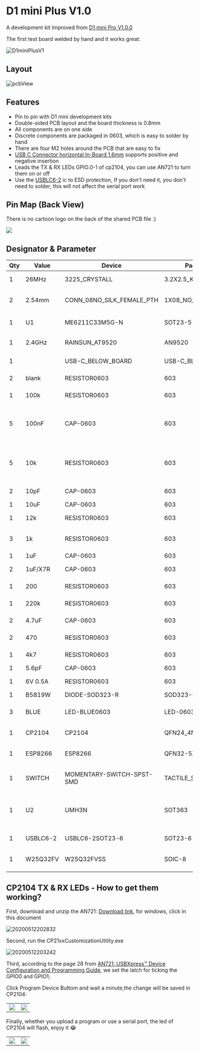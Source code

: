 # D1 mini Plus V1.0

A development kit Improved from [D1 mini Pro V1.0.0](https://docs.wemos.cc/en/latest/d1/d1_mini_pro.html)

The first test board welded by hand and it works great:

![D1miniPlusV1](https://github.com/oldgerman/D1-mini-Plus-V1.0/blob/master/images/D1miniPlusV1.jpg)

## Layout

![pcbView](https://github.com/oldgerman/D1-mini-Plus-V1.0/blob/master/images/pcbView.jpg)

## Features

- Pin to pin with D1 mini development kits
- Double-sided PCB layout and the board thickness is 0.8mm
- All components are on one side
- Discrete components are packaged in 0603, which is easy to solder by hand
- There are four M2 holes around the PCB that are easy to fix
- [USB C Connector horizontal In-Board 1.6mm](https://grabcad.com/library/usb-c-connector-horizontal-in-board-1-6mm-1) supports positive and negative insertion
- Leads the TX & RX LEDs  GPIO.0-1 of cp2104, you can use AN721 to turn them on or off
- Use the [USBLC6-2](https://www.st.com/en/protection-devices/usblc6-2.html) ic to ESD protection, If you don't need it, you don't need to solder, this will not affect the serial port work

## Pin Map (Back View)

There is no cartoon logo on the back of the shared PCB file :)

![](https://github.com/oldgerman/D1-mini-Plus-V1.0/blob/master/images/D1miniPlusV1Back.jpg)

## Designator & Parameter

| Qty  | Value    | Device                    | Package            | Parts                 | Description                                                  |
| ---- | -------- | ------------------------- | ------------------ | --------------------- | ------------------------------------------------------------ |
| 1    | 26MHz    | 3225_CRYSTALL             | 3.2X2.5_KX-7       | U$3                   | EPSON TSX-3225 ±10ppm 9pf                                    |
| 2    | 2.54mm   | CONN_08NO_SILK_FEMALE_PTH | 1X08_NO_SILK       | J1, J2                | 0.1 inch spaced/style header connections                     |
| 1    | U1       | ME6211C33M5G-N            | SOT23-5            | U$1                   | 3.3V 500mA 低差压线性稳压器                                  |
| 1    | 2.4GHz   | RAINSUN_AT9520            | AN9520             | U$4                   | Ceramic antenna 陶瓷天线                                     |
| 1    |          | USB-C_BELOW_BOARD         | USB-C_BLOW_BOARD   | USB-C                 |                                                              |
| 2    | blank    | RESISTOR0603              | 603                | R11, R12              | Generic Resistor Package                                     |
| 1    | 100k     | RESISTOR0603              | 603                | R13                   | Generic Resistor Package                                     |
| 5    | 100nF    | CAP-0603                  | 603                | C4, C7, C12, C13, C14 |                                                              |
| 5    | 10k      | RESISTOR0603              | 603                | R7, R8, R15, R16, R17 | Generic Resistor Package                                     |
| 2    | 10pF     | CAP-0603                  | 603                | C5, C11               |                                                              |
| 1    | 10uF     | CAP-0603                  | 603                | C9                    |                                                              |
| 1    | 12k      | RESISTOR0603              | 603                | R5                    | Generic Resistor Package                                     |
| 3    | 1k       | RESISTOR0603              | 603                | R4, R9, R10           | Generic Resistor Package                                     |
| 1    | 1uF      | CAP-0603                  | 603                | C8                    |                                                              |
| 2    | 1uF/X7R  | CAP-0603                  | 603                | C1, C2                |                                                              |
| 1    | 200      | RESISTOR0603              | 603                | R6                    | Generic Resistor Package                                     |
| 1    | 220k     | RESISTOR0603              | 603                | R14                   | Generic Resistor Package                                     |
| 2    | 4.7uF    | CAP-0603                  | 603                | C3, C6                |                                                              |
| 2    | 470      | RESISTOR0603              | 603                | R2, R3                | Generic Resistor Package                                     |
| 1    | 4k7      | RESISTOR0603              | 603                | R1                    | Generic Resistor Package                                     |
| 1    | 5.6pF    | CAP-0603                  | 603                | C10                   |                                                              |
| 1    | 6V 0.5A  | RESISTOR0603              | 603                | F1                    | Generic Resistor Package                                     |
| 1    | B5819W   | DIODE-SOD323-R            | SOD323-R           | D3                    | Schottky DIODE                                               |
| 3    | BLUE     | LED-BLUE0603              | LED-0603           | D1, D2, D4            | Blue SMD LED                                                 |
| 1    | CP2104   | CP2104                    | QFN24_4MM_SMSC     | U3                    | CP2104 - USB to UART Bridge                                  |
| 1    | ESP8266  | ESP8266                   | QFN32-5X5MM        | U1                    | Espressif ESP8266 WiFi/Microcontroller SoC                   |
| 1    | SWITCH   | MOMENTARY-SWITCH-SPST-SMD | TACTILE_SWITCH_SMD | S1                    | Momentary Switch (Pushbutton) - SPST                         |
| 1    | U2       | UMH3N                     | SOT363             | U$2                   | NPN 100mA 50V Complex Digital Transistors (Bias Resistor Built-in Transistors) |
| 1    | USBLC6-2 | USBLC6-2SOT23-6           | SOT23-6            | U$11                  | low capacitance ESD protection                               |
| 1    | W25Q32FV | W25Q32FVSS                | SOIC-8             | U2                    | W25Q32FV 32Mb (4MB) Serial Flash Memory                      |

## CP2104 TX & RX LEDs - How to get them working?

First, download and unzip the AN721: [Download link](https://www.silabs.com/documents/public/example-code/AN721SW.zip), for windows, click in this document

![20200512202832](https://github.com/oldgerman/D1-mini-Plus-V1.0/blob/master/images/AN721.png)

Second, run the CP21xxCustomizationUtility.exe

![20200512203242](https://github.com/oldgerman/D1-mini-Plus-V1.0/blob/master/images/AN721_0.png)

Third, according to the page 28 from  [AN721: USBXpress™ Device Configuration and Programming Guide](https://www.silabs.com/documents/public/application-notes/AN721.pdf), we set the latch for ticking the GPIO0 and GPIO1;

Click Program Device Buttom and wait a minute,the change will be saved in CP2104:

<table>
    <tr>
        <td><img src = "https://github.com/oldgerman/D1-mini-Plus-V1.0/blob/master/images/AN721_1.png"></td>
		<td><img src = "https://github.com/oldgerman/D1-mini-Plus-V1.0/blob/master/images/AN721_2.png"</td>
    </tr>
</table>

Finally, whether you upload a program or use a serial port, the led of CP2104 will flash, enjoy it :joy:

<table>
    <tr>
        <td><img src = "https://github.com/oldgerman/D1-mini-Plus-V1.0/blob/master/images/SerialUpload.png"></td>
		<td><img src = "https://github.com/oldgerman/D1-mini-Plus-V1.0/blob/master/images/SerialBlink.png"</td>
    </tr>
</table>


